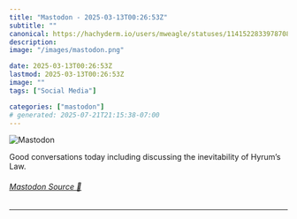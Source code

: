 ```yaml
---
title: "Mastodon - 2025-03-13T00:26:53Z"
subtitle: ""
canonical: https://hachyderm.io/users/mweagle/statuses/114152283397870820
description:
image: "/images/mastodon.png"

date: 2025-03-13T00:26:53Z
lastmod: 2025-03-13T00:26:53Z
image: ""
tags: ["Social Media"]

categories: ["mastodon"]
# generated: 2025-07-21T21:15:38-07:00
---
```

![Mastodon](/images/mastodon.png)

<p>Good conversations today including discussing the inevitability of Hyrum’s Law.</p>


###### [Mastodon Source 🐘](https://hachyderm.io/@mweagle/114152283397870820)

___
